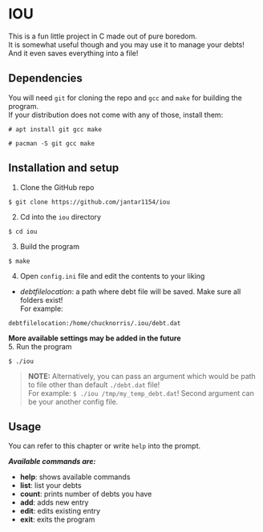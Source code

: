 # IOU
This is a fun little project in C made out of pure boredom. \
It is somewhat useful though and you may use it to manage your debts! \
And it even saves everything into a file!

## Dependencies
You will need `git` for cloning the repo and `gcc` and `make` for building the program. \
If your distribution does not come with any of those, install them:
```
# apt install git gcc make
```
```
# pacman -S git gcc make
```

## Installation and setup
1. Clone the GitHub repo
```
$ git clone https://github.com/jantar1154/iou
```
2. Cd into the `iou` directory
```
$ cd iou
```
3. Build the program
```
$ make
```
4. Open `config.ini` file and edit the contents to your liking
- *debtfilelocation*: a path where debt file will be saved. Make sure all folders exist!\
For example:
```
debtfilelocation:/home/chucknorris/.iou/debt.dat
```
**More available settings may be added in the future**\
5. Run the program
```
$ ./iou
```
> **NOTE:** 
> Alternatively, you can pass an argument which would be path to file other than default `./debt.dat` file! \
> For example: `$ ./iou /tmp/my_temp_debt.dat`!
> Second argument can be your another config file.

## Usage
You can refer to this chapter or write `help` into the prompt.

_**Available commands are:**_
- **help**:  shows available commands
- **list**:  list your debts
- **count**: prints number of debts you have
- **add**:   adds new entry
- **edit**:  edits existing entry
- **exit**:  exits the program
